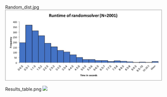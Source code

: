 Random_dist.jpg
<img src=https://github.com/KaKariki02/rushHour/blob/master/Results/Random_dist.jpg width="800">


Results_table.png
<img src=https:https://github.com/KaKariki02/rushHour/blob/master/Results/Results_table.png width="800">
